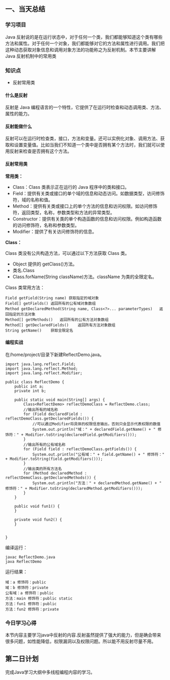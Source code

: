 ## 一、当天总结
### 学习项目

Java 反射说的是在运行状态中，对于任何一个类，我们都能够知道这个类有哪些方法和属性。对于任何一个对象，我们都能够对它的方法和属性进行调用。我们把这种动态获取对象信息和调用对象方法的功能称之为反射机制。本节主要讲解 Java 反射机制中的常用类

### 知识点
- 反射常用类

#### 什么是反射
反射是 Java 编程语言的一个特性，它提供了在运行时检查和动态调用类、方法、属性的能力。

#### 反射能做什么
反射可以在运行时检查类，接口，方法和变量。还可以实例化对象、调用方法、获取和设置变量值。比如当我们不知道一个类中是否拥有某个方法时，我们就可以使用反射来检查是否拥有这个方法。

#### 反射常用类

**常用类：**

- Class：Class 类表示正在运行的 Java 程序中的类和接口。
- Field：提供有关类或接口的单个域的信息和动态访问。如数据类型，访问修饰符，域的名称和值。
- Method：提供有关类或接口上的单个方法的信息和访问权限。如访问修饰符，返回类型，名称，参数类型和方法的异常类型。
- Constructor：提供有关类的单个构造函数的信息和访问权限。例如构造函数的访问修饰符，名称和参数类型。
- Modifier：提供了有关访问修饰符的信息。  

**Class：**

Class 类没有公共构造方法，可以通过以下方法获取 Class 类。

- Object 提供的 getClass()方法。
- 类名.Class
- Class.forName(String className)方法。className 为类的全限定名。

Class 类常用方法：

```
Field getField(String name)	获取指定的域对象
Field[] getFields()	返回所有的公有域对象数组
Method getDeclaredMethod(String name, Class<?>... parameterTypes)	返回指定的方法对象
Method[] getMethods()	返回所有的公有方法对象数组
Method[] getDeclaredFields()	返回所有方法对象数组
String getName()	获取全限定名
```  


#### 编程实战
在/home/project/目录下新建ReflectDemo.java。
```
import java.lang.reflect.Field;
import java.lang.reflect.Method;
import java.lang.reflect.Modifier;

public class ReflectDemo {
    public int a;
    private int b;

    public static void main(String[] args) {
        Class<ReflectDemo> reflectDemoClass = ReflectDemo.class;
        //输出所有的域名称
        for (Field declaredField : reflectDemoClass.getDeclaredFields()) {
            //可以通过Modifier将具体的权限信息输出，否则只会显示代表权限的数值
            System.out.println("域：" + declaredField.getName() + " 修饰符：" + Modifier.toString(declaredField.getModifiers()));
        }
        //输出所有的公有域名称
        for (Field field : reflectDemoClass.getFields()) {
            System.out.println("公有域：" + field.getName() + " 修饰符：" + Modifier.toString(field.getModifiers()));
        }
        //输出类的所有方法名
        for (Method declaredMethod : reflectDemoClass.getDeclaredMethods()) {
            System.out.println("方法：" + declaredMethod.getName() + " 修饰符：" + Modifier.toString(declaredMethod.getModifiers()));
        }
    }

    public void fun1() {
    }

    private void fun2() {
    }


}
```  

编译运行：
```
javac ReflectDemo.java
java ReflectDemo
```  

运行结果：
```
域：a 修饰符：public
域：b 修饰符：private
公有域：a 修饰符：public
方法：main 修饰符：public static
方法：fun1 修饰符：public
方法：fun2 修饰符：private
```  

### 今日学习心得
本节内容主要学习java中反射的内容.反射虽然提供了强大的能力，但是确会带来很多问题，如性能降低，权限漏洞以及权限问题。所以能不用反射尽量不用。
## 第二日计划
完成Java学习大纲中多线程编程内容的学习。
